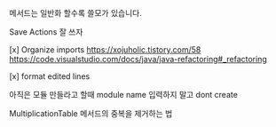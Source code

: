 메서드는 일반화 할수록 쓸모가 있습니다.

Save Actions 잘 쓰자

[x] Organize imports
https://xojuholic.tistory.com/58
https://code.visualstudio.com/docs/java/java-refactoring#_refactoring

[x] format edited lines

아직은 모듈 만들라고 할때 module name 입력하지 말고 dont create

MultiplicationTable 메서드의 중복을 제거하는 법